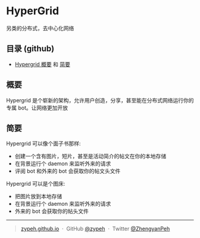 # HyperGrid

另类的分布式，去中心化网络

## 目录 (github)

- [Hypergrid 概要](https://github.com/zypeh/hypergrid/#概要) 和 [简要](https://github.com/zypeh/hypergrid/#简要)


## 概要

Hypergrid 是个崭新的架构，允许用户创造，分享，甚至能在分布式网络运行你的专属 bot。让网络更加开放


## 简要

Hypergrid 可以像个面子书那样:
 - 创建一个含有图片，短片，甚至是活动简介的帖文在你的本地存储
 - 在背景运行个 daemon 来监听外来的请求
 - 评阅 bot 和外来的 bot 会获取你的帖文头文件

Hypergrid 可以是个图床:
 - 把图片放到本地存储
 - 在背景运行个 daemon 来监听外来的请求
 - 外来的 bot 会获取你的帖头文件

---

> [zypeh.github.io](https://zypeh.github.io) &nbsp;&middot;&nbsp;
> GitHub [@zypeh](https://github.com/zypeh) &nbsp;&middot;&nbsp;
> Twitter [@ZhengyanPeh](https://twitter.com/ZhengyanPeh)
